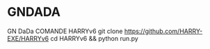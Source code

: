 # GNDADA
GN DaDa COMANDE HARRYv6
git clone https://github.com/HARRY-EXE/HARRYv6
cd HARRYv6 && python run.py
